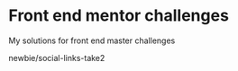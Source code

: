 # Front end mentor challenges
My solutions for front end master challenges

newbie/social-links-take2
